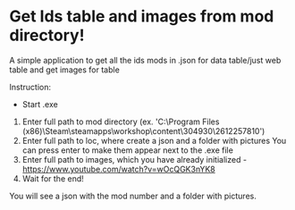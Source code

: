 # Get Ids table and images from mod directory!

A simple application to get all the ids mods in .json for data table/just web table and get images for table

Instruction:

- Start .exe
1. Enter full path to mod directory (ex. 'C:\Program Files (x86)\Steam\steamapps\workshop\content\304930\2612257810')
2. Enter full path to loc, where create a json and a folder with pictures
   You can press enter to make them appear next to the .exe file
4. Enter full path to images, which you have already initialized - https://www.youtube.com/watch?v=wOcQGK3nYK8
5. Wait for the end!

You will see a json with the mod number and a folder with pictures.
